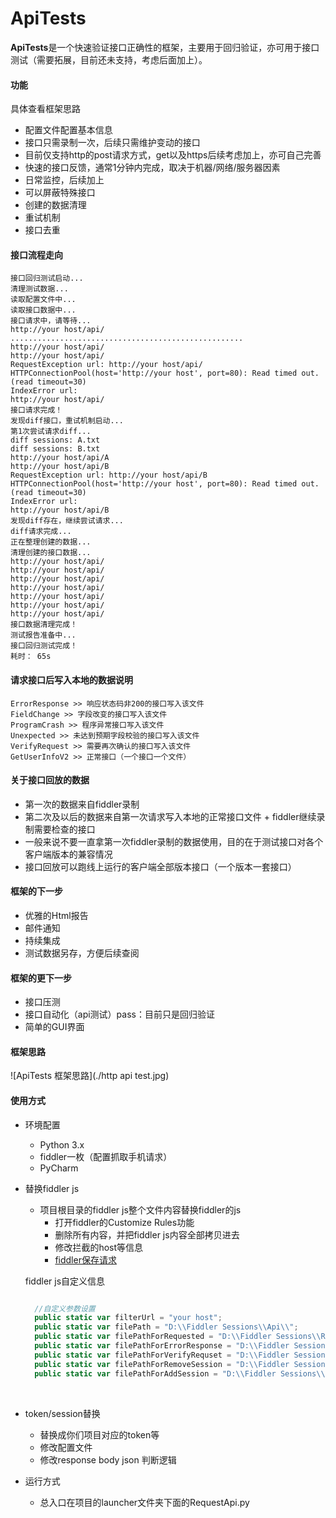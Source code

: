 # ApiTests
**ApiTests**是一个快速验证接口正确性的框架，主要用于回归验证，亦可用于接口测试（需要拓展，目前还未支持，考虑后面加上）。


#### 功能

具体查看框架思路

- 配置文件配置基本信息
- 接口只需录制一次，后续只需维护变动的接口
- 目前仅支持http的post请求方式，get以及https后续考虑加上，亦可自己完善
- 快速的接口反馈，通常1分钟内完成，取决于机器/网络/服务器因素
- 日常监控，后续加上
- 可以屏蔽特殊接口
- 创建的数据清理
- 重试机制
- 接口去重


#### 接口流程走向

```
接口回归测试启动...
清理测试数据...
读取配置文件中...
读取接口数据中...
接口请求中，请等待...
http://your host/api/
....................................................
http://your host/api/
http://your host/api/
RequestException url: http://your host/api/
HTTPConnectionPool(host='http://your host', port=80): Read timed out. (read timeout=30)
IndexError url:
http://your host/api/
接口请求完成！
发现diff接口，重试机制启动...
第1次尝试请求diff...
diff sessions: A.txt
diff sessions: B.txt
http://your host/api/A
http://your host/api/B
RequestException url: http://your host/api/B
HTTPConnectionPool(host='http://your host', port=80): Read timed out. (read timeout=30)
IndexError url:
http://your host/api/B
发现diff存在，继续尝试请求...
diff请求完成...
正在整理创建的数据...
清理创建的接口数据...
http://your host/api/
http://your host/api/
http://your host/api/
http://your host/api/
http://your host/api/
http://your host/api/
http://your host/api/
接口数据清理完成！
测试报告准备中...
接口回归测试完成！
耗时： 65s
```

#### 请求接口后写入本地的数据说明

```
ErrorResponse >> 响应状态码非200的接口写入该文件
FieldChange >> 字段改变的接口写入该文件
ProgramCrash >> 程序异常接口写入该文件
Unexpected >> 未达到预期字段校验的接口写入该文件
VerifyRequest >> 需要再次确认的接口写入该文件
GetUserInfoV2 >> 正常接口（一个接口一个文件）
```



#### 关于接口回放的数据

- 第一次的数据来自fiddler录制
- 第二次及以后的数据来自第一次请求写入本地的正常接口文件 + fiddler继续录制需要检查的接口
- 一般来说不要一直拿第一次fiddler录制的数据使用，目的在于测试接口对各个客户端版本的兼容情况
- 接口回放可以跑线上运行的客户端全部版本接口（一个版本一套接口）

#### 框架的下一步

- 优雅的Html报告
- 邮件通知
- 持续集成
- 测试数据另存，方便后续查阅

#### 框架的更下一步

- 接口压测
- 接口自动化（api测试）pass：目前只是回归验证
- 简单的GUI界面


#### 框架思路

![ApiTests 框架思路](./http api test.jpg)



#### 使用方式

- 环境配置
  - Python 3.x
  - fiddler一枚（配置抓取手机请求）
  - PyCharm 


- 替换fiddler js

  - 项目根目录的fiddler js整个文件内容替换fiddler的js
    - 打开fiddler的Customize Rules功能
    - 删除所有内容，并把fiddler js内容全部拷贝进去
    - 修改拦截的host等信息
    - [fiddler保存请求](https://testerhome.com/topics/5481)

  fiddler js自定义信息

  ```javascript

  	//自定义参数设置
  	public static var filterUrl = "your host";
  	public static var filePath = "D:\\Fiddler Sessions\\Api\\";
  	public static var filePathForRequested = "D:\\Fiddler Sessions\\Requested.txt";
  	public static var filePathForErrorResponse = "D:\\Fiddler Sessions\\ErrorResponse.txt";
  	public static var filePathForVerifyRequset = "D:\\Fiddler Sessions\\VerifyRequset.txt";
  	public static var filePathForRemoveSession = "D:\\Fiddler Sessions\\RemoveSession.txt";
  	public static var filePathForAddSession = "D:\\Fiddler Sessions\\AddSession.txt";
  ```

  ​

- token/session替换

  - 替换成你们项目对应的token等
  - 修改配置文件
  - 修改response body json 判断逻辑


- 运行方式
  - 总入口在项目的launcher文件夹下面的RequestApi.py